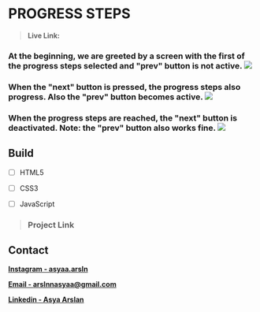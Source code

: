 # PROGRESS STEPS

> **Live Link:**

### **At the beginning, we are greeted by a screen with the first of the progress steps selected and "prev" button is not active.** ![][img1]

### **When the "next" button is pressed, the progress steps also progress. Also the "prev" button becomes active.** ![][img2]

### **When the progress steps are reached, the "next" button is deactivated. Note: the "prev" button also works fine.** ![][img3]

## Build

- [ ] HTML5

- [ ] CSS3

- [ ] JavaScript

> ### Project Link
>
> 

## Contact

[**Instagram - asyaa.arsln**][instagram]

[**Email - arslnnasyaa@gmail.com**][mail]

[**Linkedin - Asya Arslan**][linkedin]

[img1]: ./img/img1.png
[img2]: ./img/img2.png
[img3]: ./img/img3.png
[mail]: arslnnasyaa@gmail.com
[instagram]: https://www.instagram.com/asyaa.arsln/#
[linkedin]: www.linkedin.com/in/asya-arslan
[projectLink]: https://silly-piroshki-64fb09.netlify.app/
